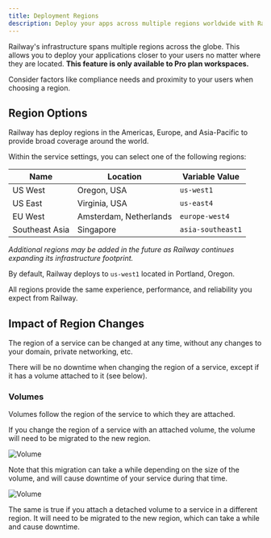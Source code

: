 ```yaml
---
title: Deployment Regions
description: Deploy your apps across multiple regions worldwide with Railway’s powerful infrastructure.
---
```


Railway's infrastructure spans multiple regions across the globe. This allows you to deploy your applications closer to your users no matter where they are located. **This feature is only available to Pro plan workspaces.**

Consider factors like compliance needs and proximity to your users when choosing a region.

## Region Options
Railway has deploy regions in the Americas, Europe, and Asia-Pacific to provide broad coverage around the world.

Within the service settings, you can select one of the following regions:

| Name           | Location               | Variable Value    |
|----------------|------------------------|-------------------|
| US West        | Oregon, USA            | `us-west1`        |
| US East        | Virginia, USA          | `us-east4`        |
| EU West        | Amsterdam, Netherlands | `europe-west4`    |
| Southeast Asia | Singapore              | `asia-southeast1` |


*Additional regions may be added in the future as Railway continues expanding its infrastructure footprint.*

By default, Railway deploys to `us-west1` located in Portland, Oregon.

All regions provide the same experience, performance, and reliability you expect from Railway.

## Impact of Region Changes

The region of a service can be changed at any time, without any changes to your domain, private networking, etc.

There will be no downtime when changing the region of a service, except if it has a volume attached to it (see below).

### Volumes

Volumes follow the region of the service to which they are attached.

If you change the region of a service with an attached volume, the volume will need to be migrated to the new region.

<Image
    quality={100}
    src="https://res.cloudinary.com/railway/image/upload/v1695660986/docs/volume_migrate_modal.png"
    alt="Volume"
    width={669}
    height={678}
/>

Note that this migration can take a while depending on the size of the volume, and will cause downtime of your service during that time.

<Image
    quality={100}
    src="https://res.cloudinary.com/railway/image/upload/v1695661106/docs/volume_migration.png"
    alt="Volume"
    width={732}
    height={483}
/>


The same is true if you attach a detached volume to a service in a different region. It will need to be migrated to the new region, which can take a while and cause downtime.
